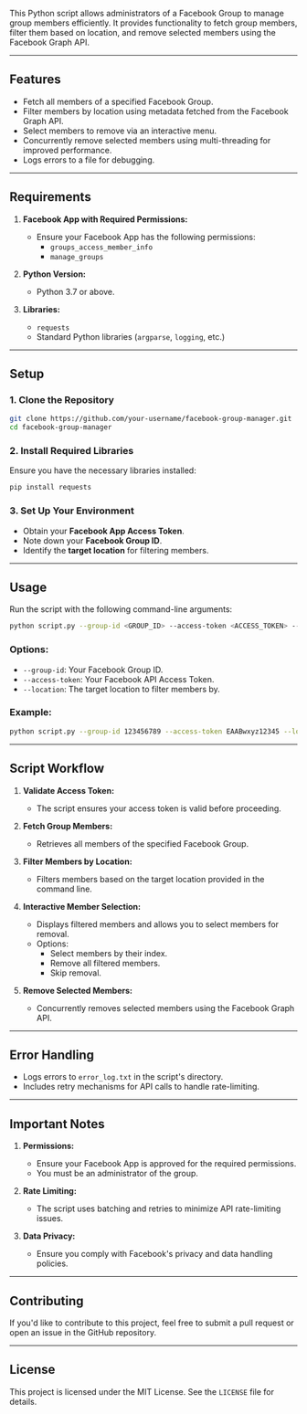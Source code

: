 This Python script allows administrators of a Facebook Group to manage group members efficiently.
It provides functionality to fetch group members, filter them based on location, and remove selected
members using the Facebook Graph API.

---

## **Features**

- Fetch all members of a specified Facebook Group.
- Filter members by location using metadata fetched from the Facebook Graph API.
- Select members to remove via an interactive menu.
- Concurrently remove selected members using multi-threading for improved performance.
- Logs errors to a file for debugging.

---

## **Requirements**

1. **Facebook App with Required Permissions:**
   - Ensure your Facebook App has the following permissions:
     - `groups_access_member_info`
     - `manage_groups`

2. **Python Version:**
   - Python 3.7 or above.

3. **Libraries:**
   - `requests`
   - Standard Python libraries (`argparse`, `logging`, etc.)

---

## **Setup**

### 1. **Clone the Repository**
   ```bash
   git clone https://github.com/your-username/facebook-group-manager.git
   cd facebook-group-manager
   ```

### 2. **Install Required Libraries**
   Ensure you have the necessary libraries installed:
   ```bash
   pip install requests
   ```

### 3. **Set Up Your Environment**
   - Obtain your **Facebook App Access Token**.
   - Note down your **Facebook Group ID**.
   - Identify the **target location** for filtering members.

---

## **Usage**

Run the script with the following command-line arguments:

```bash
python script.py --group-id <GROUP_ID> --access-token <ACCESS_TOKEN> --location <TARGET_LOCATION>
```

### **Options:**
- `--group-id`: Your Facebook Group ID.
- `--access-token`: Your Facebook API Access Token.
- `--location`: The target location to filter members by.

### **Example:**
```bash
python script.py --group-id 123456789 --access-token EAABwxyz12345 --location "New York"
```

---

## **Script Workflow**

1. **Validate Access Token:**
   - The script ensures your access token is valid before proceeding.

2. **Fetch Group Members:**
   - Retrieves all members of the specified Facebook Group.

3. **Filter Members by Location:**
   - Filters members based on the target location provided in the command line.

4. **Interactive Member Selection:**
   - Displays filtered members and allows you to select members for removal.
   - Options:
     - Select members by their index.
     - Remove all filtered members.
     - Skip removal.

5. **Remove Selected Members:**
   - Concurrently removes selected members using the Facebook Graph API.

---

## **Error Handling**

- Logs errors to `error_log.txt` in the script's directory.
- Includes retry mechanisms for API calls to handle rate-limiting.

---

## **Important Notes**

1. **Permissions:**
   - Ensure your Facebook App is approved for the required permissions.
   - You must be an administrator of the group.

2. **Rate Limiting:**
   - The script uses batching and retries to minimize API rate-limiting issues.

3. **Data Privacy:**
   - Ensure you comply with Facebook's privacy and data handling policies.

---

## **Contributing**

If you'd like to contribute to this project, feel free to submit a pull request or open an issue in the GitHub repository.

---

## **License**

This project is licensed under the MIT License. See the `LICENSE` file for details.

